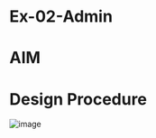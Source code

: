 # Ex-02-Admin

# AIM


# Design Procedure
![image](https://github.com/Jeshwanthkumarpayyavula/ODD2023-WT-Ex-02-Admin/assets/145742402/529163c3-18fa-4a5d-983d-938defa131c6)
